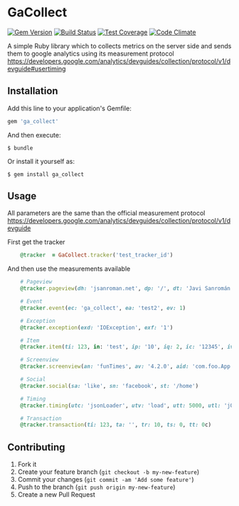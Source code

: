 # GaCollect 

[![Gem Version](https://badge.fury.io/rb/ga_collect.svg)](https://badge.fury.io/rb/ga_collect)
[![Build Status](https://travis-ci.org/jsanroman/ga_collect.svg)](https://travis-ci.org/jsanroman/ga_collect)
[![Test Coverage](https://codeclimate.com/github/jsanroman/ga_collect/badges/coverage.svg)](https://codeclimate.com/github/jsanroman/ga_collect/coverage)
[![Code Climate](https://codeclimate.com/github/jsanroman/ga_collect/badges/gpa.svg)](https://codeclimate.com/github/jsanroman/ga_collect)

A simple Ruby library which to collects metrics on the server side and sends them to google analytics using its measurement protocol https://developers.google.com/analytics/devguides/collection/protocol/v1/devguide#usertiming

## Installation

Add this line to your application's Gemfile:

```ruby
gem 'ga_collect'
```

And then execute:

    $ bundle

Or install it yourself as:

    $ gem install ga_collect

## Usage
All parameters are the same than the official measurement protocol https://developers.google.com/analytics/devguides/collection/protocol/v1/devguide

First get the tracker
```ruby
    @tracker  = GaCollect.tracker('test_tracker_id')
```
And then use the measurements available
```ruby
    # Pageview
    @tracker.pageview(dh: 'jsanroman.net', dp: '/', dt: 'Javi Sanromán')

    # Event
    @tracker.event(ec: 'ga_collect', ea: 'test2', ev: 1)

    # Exception
    @tracker.exception(exd: 'IOException', exf: '1')

    # Item
    @tracker.item(ti: 123, in: 'test', ip: '10', iq: 2, ic: '12345', iv: 'ga_collect')

    # Screenview
    @tracker.screenview(an: 'funTimes', av: '4.2.0', aid: 'com.foo.App', aiid: 'com.android.vending', cd: 'Home')

    # Social
    @tracker.social(sa: 'like', sn: 'facebook', st: '/home')

    # Timing
    @tracker.timing(utc: 'jsonLoader', utv: 'load', utt: 5000, utl: 'jQuery', dns: 100, pdt: 20, rrt: 32, tcp: 56, srt: 12)

    # Transaction
    @tracker.transaction(ti: 123, ta: '', tr: 10, ts: 0, tt: 0c)
```


## Contributing

1. Fork it
2. Create your feature branch (`git checkout -b my-new-feature`)
3. Commit your changes (`git commit -am 'Add some feature'`)
4. Push to the branch (`git push origin my-new-feature`)
5. Create a new Pull Request
